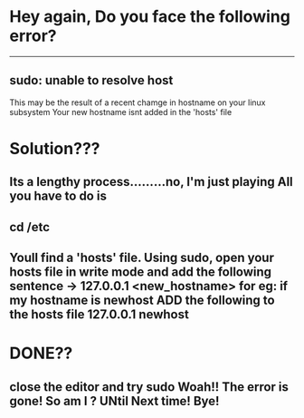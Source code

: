 # Hey again, Do you face the following error?
-----
sudo: unable to resolve host <hostname>
-----
This may be the result of a recent chamge in hostname on your linux subsystem
Your new hostname isnt added in the 'hosts' file
<br>
# Solution???
Its a lengthy process.........no, I'm just playing
All you have to do is 
-----
cd /etc
-----
Youll find a 'hosts' file.
Using sudo, open your hosts file in write mode and add the following sentence
-> 
127.0.0.1 <new_hostname>
for eg: if my hostname is newhost
ADD the following to the hosts file
127.0.0.1 newhost
-----
# DONE??
close the editor and try sudo
Woah!! The error is gone! So am I ?
UNtil Next time! Bye!
-----
